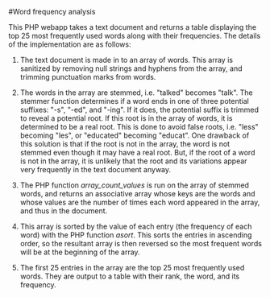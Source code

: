 #Word frequency analysis

This PHP webapp takes a text document and returns a table displaying the top 25 most frequently used words along with their frequencies. The details of the implementation are as follows:

1) The text document is made in to an array of words. This array is sanitized by removing null strings and hyphens from the array, and trimming punctuation marks from words.

2) The words in the array are stemmed, i.e. "talked" becomes "talk". The stemmer function determines if a word ends in one of three potential suffixes: "-s", "-ed", and "-ing". If it does, the potential suffix is trimmed to reveal a potential root. If this root is in the array of words, it is determined to be a real root. This is done to avoid false roots, i.e. "less" becoming "les", or "educated" becoming "educat". One drawback of this solution is that if the root is not in the array, the word is not stemmed even though it may have a real root. But, if the root of a word is not in the array, it is unlikely that the root and its variations appear very frequently in the text document anyway.

3) The PHP function *array_count_values* is run on the array of stemmed words, and returns an associative array whose keys are the words and whose values are the number of times each word appeared in the array, and thus in the document.

4) This array is sorted by the value of each entry (the frequency of each word) with the PHP function *asort*. This sorts the entries in ascending order, so the resultant array is then reversed so the most frequent words will be at the beginning of the array.

5) The first 25 entries in the array are the top 25 most frequently used words. They are output to a table with their rank, the word, and its frequency.